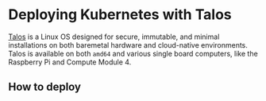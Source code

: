 # Deploying Kubernetes with Talos

[Talos](https://www.talos.dev/) is a Linux OS designed for secure, immutable, and minimal installations on both baremetal hardware and cloud-native environments. Talos is available on both `amd64` and various single board computers, like the Raspberry Pi and Compute Module 4.


## How to deploy 
